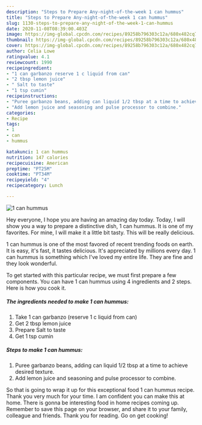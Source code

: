 ```yaml
---
description: "Steps to Prepare Any-night-of-the-week 1 can hummus"
title: "Steps to Prepare Any-night-of-the-week 1 can hummus"
slug: 1130-steps-to-prepare-any-night-of-the-week-1-can-hummus
date: 2020-11-08T08:39:00.403Z
image: https://img-global.cpcdn.com/recipes/89258b796303c12a/680x482cq70/1-can-hummus-recipe-main-photo.jpg
thumbnail: https://img-global.cpcdn.com/recipes/89258b796303c12a/680x482cq70/1-can-hummus-recipe-main-photo.jpg
cover: https://img-global.cpcdn.com/recipes/89258b796303c12a/680x482cq70/1-can-hummus-recipe-main-photo.jpg
author: Celia Lowe
ratingvalue: 4.1
reviewcount: 1990
recipeingredient:
- "1 can garbanzo reserve 1 c liquid from can"
- "2 tbsp lemon juice"
- " Salt to taste"
- "1 tsp cumin"
recipeinstructions:
- "Puree garbanzo beans, adding can liquid 1/2 tbsp at a time to achieve desired texture."
- "Add lemon juice and seasoning and pulse processor to combine."
categories:
- Recipe
tags:
- 1
- can
- hummus

katakunci: 1 can hummus 
nutrition: 147 calories
recipecuisine: American
preptime: "PT25M"
cooktime: "PT34M"
recipeyield: "4"
recipecategory: Lunch

---
```



![1 can hummus](https://img-global.cpcdn.com/recipes/89258b796303c12a/680x482cq70/1-can-hummus-recipe-main-photo.jpg)

Hey everyone, I hope you are having an amazing day today. Today, I will show you a way to prepare a distinctive dish, 1 can hummus. It is one of my favorites. For mine, I will make it a little bit tasty. This will be really delicious.

1 can hummus is one of the most favored of recent trending foods on earth. It is easy, it's fast, it tastes delicious. It's appreciated by millions every day. 1 can hummus is something which I've loved my entire life. They are fine and they look wonderful.




To get started with this particular recipe, we must first prepare a few components. You can have 1 can hummus using 4 ingredients and 2 steps. Here is how you cook it.

<!--inarticleads1-->

##### The ingredients needed to make 1 can hummus:

1. Take 1 can garbanzo (reserve 1 c liquid from can)
1. Get 2 tbsp lemon juice
1. Prepare  Salt to taste
1. Get 1 tsp cumin




<!--inarticleads2-->

##### Steps to make 1 can hummus:

1. Puree garbanzo beans, adding can liquid 1/2 tbsp at a time to achieve desired texture.
1. Add lemon juice and seasoning and pulse processor to combine.




So that is going to wrap it up for this exceptional food 1 can hummus recipe. Thank you very much for your time. I am confident you can make this at home. There is gonna be interesting food in home recipes coming up. Remember to save this page on your browser, and share it to your family, colleague and friends. Thank you for reading. Go on get cooking!
